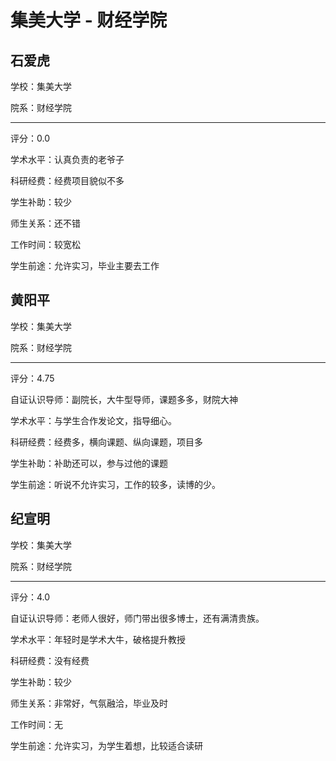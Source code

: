 # 集美大学 - 财经学院

## 石爱虎

学校：集美大学

院系：财经学院

* * *

评分：0.0

学术水平：认真负责的老爷子

科研经费：经费项目貌似不多

学生补助：较少

师生关系：还不错

工作时间：较宽松

学生前途：允许实习，毕业主要去工作

## 黄阳平

学校：集美大学

院系：财经学院

* * *

评分：4.75

自证认识导师：副院长，大牛型导师，课题多多，财院大神

学术水平：与学生合作发论文，指导细心。

科研经费：经费多，横向课题、纵向课题，项目多

学生补助：补助还可以，参与过他的课题

学生前途：听说不允许实习，工作的较多，读博的少。

## 纪宣明

学校：集美大学

院系：财经学院

* * *

评分：4.0

自证认识导师：老师人很好，师门带出很多博士，还有满清贵族。

学术水平：年轻时是学术大牛，破格提升教授

科研经费：没有经费

学生补助：较少

师生关系：非常好，气氛融洽，毕业及时

工作时间：无

学生前途：允许实习，为学生着想，比较适合读研